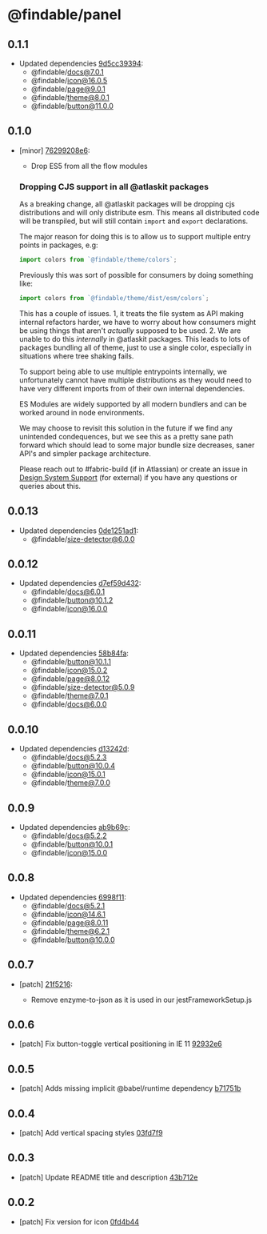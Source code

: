 # @findable/panel

## 0.1.1
- Updated dependencies [9d5cc39394](https://github.com/fnamazing/uiKit/commits/9d5cc39394):
  - @findable/docs@7.0.1
  - @findable/icon@16.0.5
  - @findable/page@9.0.1
  - @findable/theme@8.0.1
  - @findable/button@11.0.0

## 0.1.0
- [minor] [76299208e6](https://github.com/fnamazing/uiKit/commits/76299208e6):

  - Drop ES5 from all the flow modules

  ### Dropping CJS support in all @atlaskit packages

  As a breaking change, all @atlaskit packages will be dropping cjs distributions and will only distribute esm. This means all distributed code will be transpiled, but will still contain `import` and
  `export` declarations.

  The major reason for doing this is to allow us to support multiple entry points in packages, e.g:

  ```js
  import colors from `@findable/theme/colors`;
  ```

  Previously this was sort of possible for consumers by doing something like:

  ```js
  import colors from `@findable/theme/dist/esm/colors`;
  ```

  This has a couple of issues. 1, it treats the file system as API making internal refactors harder, we have to worry about how consumers might be using things that aren't *actually* supposed to be used. 2. We are unable to do this *internally* in @atlaskit packages. This leads to lots of packages bundling all of theme, just to use a single color, especially in situations where tree shaking fails.

  To support being able to use multiple entrypoints internally, we unfortunately cannot have multiple distributions as they would need to have very different imports from of their own internal dependencies.

  ES Modules are widely supported by all modern bundlers and can be worked around in node environments.

  We may choose to revisit this solution in the future if we find any unintended condequences, but we see this as a pretty sane path forward which should lead to some major bundle size decreases, saner API's and simpler package architecture.

  Please reach out to #fabric-build (if in Atlassian) or create an issue in [Design System Support](https://ecosystem.atlassian.net/secure/CreateIssue.jspa?pid=24670) (for external) if you have any questions or queries about this.

## 0.0.13
- Updated dependencies [0de1251ad1](https://github.com/fnamazing/uiKit/commits/0de1251ad1):
  - @findable/size-detector@6.0.0

## 0.0.12
- Updated dependencies [d7ef59d432](https://github.com/fnamazing/uiKit/commits/d7ef59d432):
  - @findable/docs@6.0.1
  - @findable/button@10.1.2
  - @findable/icon@16.0.0

## 0.0.11
- Updated dependencies [58b84fa](https://github.com/fnamazing/uiKit/commits/58b84fa):
  - @findable/button@10.1.1
  - @findable/icon@15.0.2
  - @findable/page@8.0.12
  - @findable/size-detector@5.0.9
  - @findable/theme@7.0.1
  - @findable/docs@6.0.0

## 0.0.10
- Updated dependencies [d13242d](https://github.com/fnamazing/uiKit/commits/d13242d):
  - @findable/docs@5.2.3
  - @findable/button@10.0.4
  - @findable/icon@15.0.1
  - @findable/theme@7.0.0

## 0.0.9
- Updated dependencies [ab9b69c](https://github.com/fnamazing/uiKit/commits/ab9b69c):
  - @findable/docs@5.2.2
  - @findable/button@10.0.1
  - @findable/icon@15.0.0

## 0.0.8
- Updated dependencies [6998f11](https://github.com/fnamazing/uiKit/commits/6998f11):
  - @findable/docs@5.2.1
  - @findable/icon@14.6.1
  - @findable/page@8.0.11
  - @findable/theme@6.2.1
  - @findable/button@10.0.0

## 0.0.7
- [patch] [21f5216](https://github.com/fnamazing/uiKit/commits/21f5216):

  - Remove enzyme-to-json as it is used in our jestFrameworkSetup.js

## 0.0.6
- [patch] Fix button-toggle vertical positioning in IE 11 [92932e6](https://github.com/fnamazing/uiKit/commits/92932e6)

## 0.0.5
- [patch] Adds missing implicit @babel/runtime dependency [b71751b](https://github.com/fnamazing/uiKit/commits/b71751b)

## 0.0.4
- [patch] Add vertical spacing styles [03fd7f9](https://github.com/fnamazing/uiKit/commits/03fd7f9)

## 0.0.3
- [patch] Update README title and description [43b712e](https://github.com/fnamazing/uiKit/commits/43b712e)

## 0.0.2
- [patch] Fix version for icon [0fd4b44](https://github.com/fnamazing/uiKit/commits/0fd4b44)
